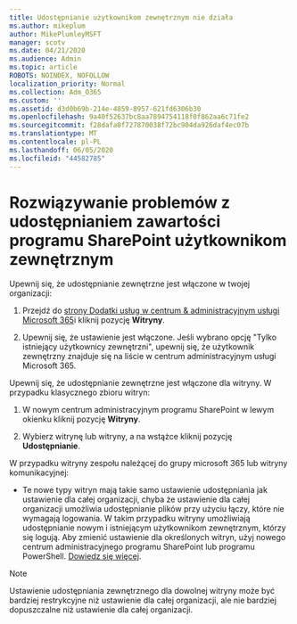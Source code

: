 ```yaml
---
title: Udostępnianie użytkownikom zewnętrznym nie działa
ms.author: mikeplum
author: MikePlumleyMSFT
manager: scotv
ms.date: 04/21/2020
ms.audience: Admin
ms.topic: article
ROBOTS: NOINDEX, NOFOLLOW
localization_priority: Normal
ms.collection: Adm_O365
ms.custom: ''
ms.assetid: d3d0b69b-214e-4859-8957-621fd6306b30
ms.openlocfilehash: 9a40f52637bc8aa7894754118f0f862aa6c71fe2
ms.sourcegitcommit: f28dafa0f727870038f72bc904da926daf4ec07b
ms.translationtype: MT
ms.contentlocale: pl-PL
ms.lasthandoff: 06/05/2020
ms.locfileid: "44582785"
---
```

# <a name="fix-problems-sharing-sharepoint-content-with-external-users"></a>Rozwiązywanie problemów z udostępnianiem zawartości programu SharePoint użytkownikom zewnętrznym

Upewnij się, że udostępnianie zewnętrzne jest włączone w twojej organizacji:
  
1. Przejdź do [strony Dodatki usług w centrum &amp; administracyjnym usługi Microsoft 365](https://portal.office.com/adminportal/home#/Settings/ServicesAndAddIns)i kliknij pozycję **Witryny**.
    
2. Upewnij się, że ustawienie jest włączone. Jeśli wybrano opcję "Tylko istniejący użytkownicy zewnętrzni", upewnij się, że użytkownik zewnętrzny znajduje się na liście w centrum administracyjnym usługi Microsoft 365.
    
Upewnij się, że udostępnianie zewnętrzne jest włączone dla witryny. W przypadku klasycznego zbioru witryn:
  
1. W nowym centrum administracyjnym programu SharePoint w lewym okienku kliknij pozycję **Witryny**.
    
2. Wybierz witrynę lub witryny, a na wstążce kliknij pozycję **Udostępnianie**.
    
W przypadku witryny zespołu należącej do grupy microsoft 365 lub witryny komunikacyjnej:
  
- Te nowe typy witryn mają takie samo ustawienie udostępniania jak ustawienie dla całej organizacji, chyba że ustawienie dla całej organizacji umożliwia udostępnianie plików przy użyciu łączy, które nie wymagają logowania. W takim przypadku witryny umożliwiają udostępnianie nowym i istniejącym użytkownikom zewnętrznym, którzy się logują. Aby zmienić ustawienie dla określonych witryn, użyj nowego centrum administracyjnego programu SharePoint lub programu PowerShell. [Dowiedz się więcej](https://go.microsoft.com/fwlink/?linkid=871863).
    
> [!NOTE]
> Ustawienie udostępniania zewnętrznego dla dowolnej witryny może być bardziej restrykcyjne niż ustawienie dla całej organizacji, ale nie bardziej dopuszczalne niż ustawienie dla całej organizacji. 
  

